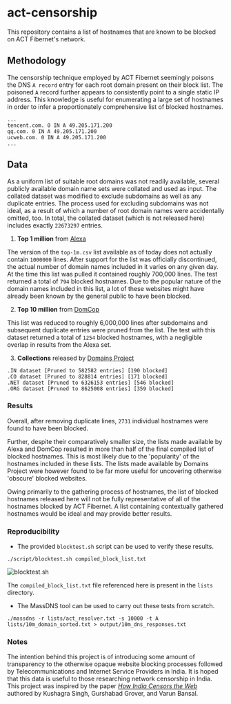 # act-censorship
This repository contains a list of hostnames that are known to be blocked on ACT Fibernet's network.

## Methodology
The censorship technique employed by ACT Fibernet seemingly poisons the DNS `A record` entry for each root domain present on their block list. The poisoned `A` record further appears to consistently point to a single static IP address. This knowledge is useful for enumerating a large set of hostnames in order to infer a proportionately comprehensive list of blocked hostnames.

```
...
tencent.com. 0 IN A 49.205.171.200
qq.com. 0 IN A 49.205.171.200
ucweb.com. 0 IN A 49.205.171.200
...
```

## Data

As a uniform list of suitable root domains was not readily available, several publicly available domain name sets were collated and used as input. The collated dataset was modified to exclude subdomains as well as any duplicate entries. The process used for excluding subdomains was not ideal, as a result of which a number of root domain names were accidentally omitted, too. In total, the collated dataset (which is not released here) includes exactly `22673297` entries.

1. **Top 1 million** from [Alexa](http://s3.amazonaws.com/alexa-static/top-1m.csv.zip)

The version of the `top-1m.csv` list available as of today does not actually contain `1000000` lines. After support for the list was officially discontinued, the actual number of domain names included in it varies on any given day. At the time this list was pulled it contained roughly 700,000 lines. The test returned a total of `794` blocked hostnames. Due to the popular nature of the domain names included in this list, a lot of these websites might have already been known by the general public to have been blocked.

2. **Top 10 million** from [DomCop](https://www.domcop.com/files/top/top10milliondomains.csv.zip)

This list was reduced to roughly 6,000,000 lines after subdomains and subsequent duplicate entries were pruned from the list. The test with this dataset returned a total of `1254` blocked hostnames, with a negligible overlap in results from the Alexa set.

3. **Collections** released by [Domains Project](https://dataset.domainsproject.org)

```
.IN dataset [Pruned to 582582 entries] [190 blocked]
.CO dataset [Pruned to 828814 entries] [171 blocked]
.NET dataset [Pruned to 6326153 entries] [546 blocked]
.ORG dataset [Pruned to 8625008 entries] [359 blocked]
```

### Results

Overall, after removing duplicate lines, `2731` individual hostnames were found to have been blocked.

Further, despite their comparatively smaller size, the lists made available by Alexa and DomCop resulted in more than half of the final compiled list of blocked hostnames. This is most likely due to the 'popularity' of the hostnames included in these lists. The lists made available by Domains Project were however found to be far more useful for uncovering otherwise 'obscure' blocked websites. 

Owing primarily to the gathering process of hostnames, the list of blocked hostnames released here will not be fully representative of all of the hostnames blocked by ACT Fibernet. A list containing contextually gathered hostnames would be ideal and may provide better results.

### Reproducibility

- The provided `blocktest.sh` script can be used to verify these results.

```
./script/blocktest.sh compiled_block_list.txt
```

![blocktest.sh](https://i.imgur.com/YXHP6WT.gif)

The `compiled_block_list.txt` file referenced here is present in the `lists` directory.

- The MassDNS tool can be used to carry out these tests from scratch.

```
./massdns -r lists/act_resolver.txt -s 10000 -t A lists/10m_domain_sorted.txt > output/10m_dns_responses.txt
```

### Notes

The intention behind this project is of introducing some amount of transparency to the otherwise opaque website blocking processes followed by Telecommunications and Internet Service Providers in India. It is hoped that this data is useful to those researching network censorship in India. This project was inspired by the paper *[How India Censors the Web](https://arxiv.org/abs/1912.08590)* authored by Kushagra Singh, Gurshabad Grover, and Varun Bansal.

